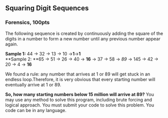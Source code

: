## Squaring Digit Sequences

### Forensics, 100pts

The following sequence is created by continuously adding the square of the digits in a number to form a new number until any previous number appear again.

**Sample 1:** 44 → 32 → 13 → 10 →**1**→**1**  
**Sample 2: **65 → 51 → 26 → 40 → **16** → 37 → 58 → _89_ → 145 → 42 → 20 → 4 → **16**

We found a rule: any number that arrives at 1 or 89 will get stuck in an endless loop.Therefore, it is very obvious that every starting number will eventually arrive at 1 or 89.

**So, how many starting numbers below 15 million will arrive at 89?** You may use any method to solve this program, including brute forcing and logical approach. You must submit your code to solve this problem. You code can be in any language.

